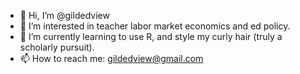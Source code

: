 - 👋 Hi, I’m @gildedview
- 👀 I’m interested in teacher labor market economics and ed policy.
- 🌱 I’m currently learning to use R, and style my curly hair (truly a scholarly pursuit).
- 📫 How to reach me: gildedview@gmail.com

